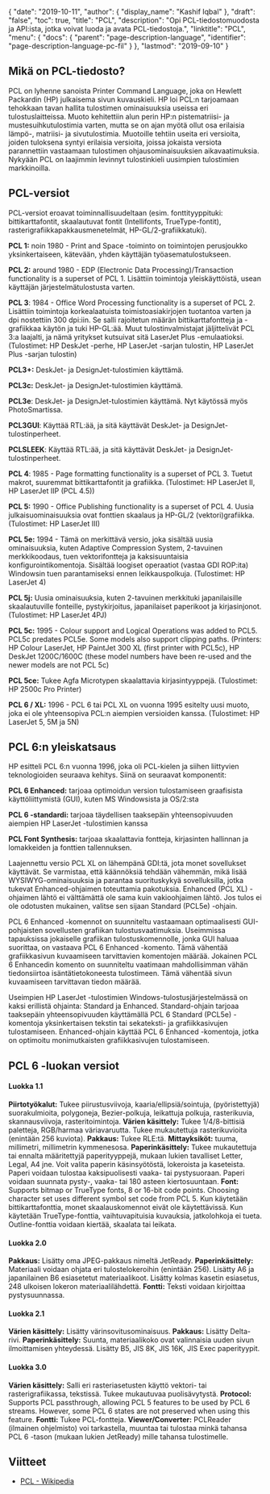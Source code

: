 {
  "date": "2019-10-11",
  "author": {
    "display_name": "Kashif Iqbal"
},
  "draft": "false",
  "toc": true,
  "title": "PCL",
  "description": "Opi PCL-tiedostomuodosta ja API:ista, jotka voivat luoda ja avata PCL-tiedostoja.",
  "linktitle": "PCL",
  "menu": {
    "docs": {
      "parent": "page-description-language",
      "identifier": "page-description-language-pc-fil"
}
},
  "lastmod": "2019-09-10"
}

## Mikä on PCL-tiedosto? ##

PCL on lyhenne sanoista Printer Command Language, joka on Hewlett Packardin (HP) julkaisema sivun kuvauskieli. HP loi PCL:n tarjoamaan tehokkaan tavan hallita tulostimen ominaisuuksia useissa eri tulostuslaitteissa. Muoto kehitettiin alun perin HP:n pistematriisi- ja mustesuihkutulostimia varten, mutta se on ajan myötä ollut osa erilaisia lämpö-, matriisi- ja sivutulostimia. Muotoille tehtiin useita eri versioita, joiden tuloksena syntyi erilaisia versioita, joissa jokaista versiota parannettiin vastaamaan tulostimen ohjausominaisuuksien aikavaatimuksia. Nykyään PCL on laajimmin levinnyt tulostinkieli uusimpien tulostimien markkinoilla.

## PCL-versiot ##

PCL-versiot eroavat toiminnallisuudeltaan (esim. fonttityyppituki: bittikarttafontit, skaalautuvat fontit (Intellifonts, TrueType-fontit), rasterigrafiikkapakkausmenetelmät, HP-GL/2-grafiikkatuki).

**PCL 1:** noin 1980 - Print and Space -toiminto on toimintojen perusjoukko yksinkertaiseen, kätevään, yhden käyttäjän työasematulostukseen.

**PCL 2:** around 1980 - EDP (Electronic Data Processing)/Transaction functionality is a superset of PCL 1. Lisättiin toimintoja yleiskäyttöistä, usean käyttäjän järjestelmätulostusta varten.

**PCL 3**: 1984 - Office Word Processing functionality is a superset of PCL 2. Lisättiin toimintoja korkealaatuista toimistoasiakirjojen tuotantoa varten ja dpi nostettiin 300 dpi:iin. Se salli rajoitetun määrän bittikarttafontteja ja -grafiikkaa käytön ja tuki HP-GL:ää. Muut tulostinvalmistajat jäljittelivät PCL 3:a laajalti, ja nämä yritykset kutsuivat sitä LaserJet Plus -emulaatioksi.
(Tulostimet: HP DeskJet -perhe, HP LaserJet -sarjan tulostin, HP LaserJet Plus -sarjan tulostin)

**PCL3+:** DeskJet- ja DesignJet-tulostimien käyttämä.

**PCL3c:** DeskJet- ja DesignJet-tulostimien käyttämä.

**PCL3e**: DeskJet- ja DesignJet-tulostimien käyttämä. Nyt käytössä myös PhotoSmartissa.

**PCL3GUI**: Käyttää RTL:ää, ja sitä käyttävät DeskJet- ja DesignJet-tulostinperheet.

**PCLSLEEK**: Käyttää RTL:ää, ja sitä käyttävät DeskJet- ja DesignJet-tulostinperheet.

**PCL 4**: 1985 - Page formatting functionality is a superset of PCL 3. Tuetut makrot, suuremmat bittikarttafontit ja grafiikka. (Tulostimet: HP LaserJet II, HP LaserJet IIP (PCL 4.5))

**PCL 5:** 1990 - Office Publishing functionality is a superset of PCL 4. Uusia julkaisuominaisuuksia ovat fonttien skaalaus ja HP-GL/2 (vektori)grafiikka. (Tulostimet: HP LaserJet III)

**PCL 5e:** 1994 - Tämä on merkittävä versio, joka sisältää uusia ominaisuuksia, kuten Adaptive Compression System, 2-tavuinen merkkikoodaus, tuen vektorifontteja ja kaksisuuntaisia konfigurointikomentoja. Sisältää loogiset operaatiot (vastaa GDI ROP:ita) Windowsin tuen parantamiseksi ennen leikkauspolkuja. (Tulostimet: HP LaserJet 4)

**PCL 5j:** Uusia ominaisuuksia, kuten 2-tavuinen merkkituki japanilaisille skaalautuville fonteille, pystykirjoitus, japanilaiset paperikoot ja kirjasinjonot. (Tulostimet: HP LaserJet 4PJ)

**PCL 5c:** 1995 - Colour support and Logical Operations was added to PCL5. PCL5c predates PCL5e. Some models also support clipping paths. (Printers: HP Colour LaserJet, HP PaintJet 300 XL (first printer with PCL5c), HP DeskJet 1200C/1600C (these model numbers have been re-used and the newer models are not PCL 5c)

**PCL 5ce:** Tukee Agfa Microtypen skaalattavia kirjasintyyppejä. (Tulostimet: HP 2500c Pro Printer)

**PCL 6 / XL:** 1996 - PCL 6 tai PCL XL on vuonna 1995 esitelty uusi muoto, joka ei ole yhteensopiva PCL:n aiempien versioiden kanssa. (Tulostimet: HP LaserJet 5, 5M ja 5N)

## PCL 6:n yleiskatsaus ##

HP esitteli PCL 6:n vuonna 1996, joka oli PCL-kielen ja siihen liittyvien teknologioiden seuraava kehitys. Siinä on seuraavat komponentit:

**PCL 6 Enhanced:** tarjoaa optimoidun version tulostamiseen graafisista käyttöliittymistä (GUI), kuten MS Windowsista ja OS/2:sta

**PCL 6 -standardi:** tarjoaa täydellisen taaksepäin yhteensopivuuden aiempien HP LaserJet -tulostimien kanssa

**PCL Font Synthesis:** tarjoaa skaalattavia fontteja, kirjasinten hallinnan ja lomakkeiden ja fonttien tallennuksen.

Laajennettu versio PCL XL on lähempänä GDI:tä, jota monet sovellukset käyttävät. Se varmistaa, että käännöksiä tehdään vähemmän, mikä lisää WYSIWYG-ominaisuuksia ja parantaa suorituskykyä sovelluksilla, jotka tukevat Enhanced-ohjaimen toteuttamia pakotuksia. Enhanced (PCL XL) -ohjaimen lähtö ei välttämättä ole sama kuin vakioohjaimen lähtö. Jos tulos ei ole odotusten mukainen, valitse sen sijaan Standard (PCL5e) -ohjain.

PCL 6 Enhanced -komennot on suunniteltu vastaamaan optimaalisesti GUI-pohjaisten sovellusten grafiikan tulostusvaatimuksia. Useimmissa tapauksissa jokaiselle grafiikan tulostuskomennolle, jonka GUI haluaa suorittaa, on vastaava PCL 6 Enhanced -komento. Tämä vähentää grafiikkasivun kuvaamiseen tarvittavien komentojen määrää. Jokainen PCL 6 Enhancedin komento on suunniteltu vaatimaan mahdollisimman vähän tiedonsiirtoa isäntätietokoneesta tulostimeen. Tämä vähentää sivun kuvaamiseen tarvittavan tiedon määrää.

Useimpien HP LaserJet -tulostimien Windows-tulostusjärjestelmässä on kaksi erillistä ohjainta: Standard ja Enhanced. Standard-ohjain tarjoaa taaksepäin yhteensopivuuden käyttämällä PCL 6 Standard (PCL5e) -komentoja yksinkertaisen tekstin tai sekateksti- ja grafiikkasivujen tulostamiseen. Enhanced-ohjain käyttää PCL 6 Enhanced -komentoja, jotka on optimoitu monimutkaisten grafiikkasivujen tulostamiseen.

## PCL 6 -luokan versiot ##

#### Luokka 1.1 ####

**Piirtotyökalut:** Tukee piirustusviivoja, kaaria/ellipsiä/sointuja, (pyöristettyjä) suorakulmioita, polygoneja, Bezier-polkuja, leikattuja polkuja, rasterikuvia, skannausviivoja, rasteritoimintoja.
**Värien käsittely:** Tukee 1/4/8-bittisiä paletteja, RGB/harmaa väriavaruutta. Tukee mukautettuja rasterikuvioita (enintään 256 kuviota).
**Pakkaus:** Tukee RLE:tä.
**Mittayksiköt:** tuuma, millimetri, millimetrin kymmenesosa.
**Paperinkäsittely:** Tukee mukautettuja tai ennalta määritettyjä paperityyppejä, mukaan lukien tavalliset Letter, Legal, A4 jne. Voit valita paperin käsinsyötöstä, lokeroista ja kaseteista. Paperi voidaan tulostaa kaksipuolisesti vaaka- tai pystysuoraan. Paperi voidaan suunnata pysty-, vaaka- tai 180 asteen kiertosuuntaan.
**Font:** Supports bitmap or TrueType fonts, 8 or 16-bit code points. Choosing character set uses different symbol set code from PCL 5. Kun käytetään bittikarttafonttia, monet skaalauskomennot eivät ole käytettävissä. Kun käytetään TrueType-fonttia, vaihtuvapituisia kuvauksia, jatkolohkoja ei tueta. Outline-fonttia voidaan kiertää, skaalata tai leikata.

#### Luokka 2.0 ####

**Pakkaus:** Lisätty oma JPEG-pakkaus nimeltä JetReady.
**Paperinkäsittely:** Materiaali voidaan ohjata eri tulostelokeroihin (enintään 256). Lisätty A6 ja japanilainen B6 esiasetetut materiaalikoot. Lisätty kolmas kasetin esiasetus, 248 ulkoisen lokeron materiaalilähdettä.
**Fontti:** Teksti voidaan kirjoittaa pystysuunnassa.

#### Luokka 2.1 ####

**Värien käsittely:** Lisätty värinsovitusominaisuus.
**Pakkaus:** Lisätty Delta-rivi.
**Paperinkäsittely:** Suunta, materiaalikoko ovat valinnaisia uuden sivun ilmoittamisen yhteydessä. Lisätty B5, JIS 8K, JIS 16K, JIS Exec paperityypit.

#### Luokka 3.0 ####

**Värien käsittely:** Salli eri rasteriasetusten käyttö vektori- tai rasterigrafiikassa, tekstissä. Tukee mukautuvaa puolisävytystä.
**Protocol:** Supports PCL passthrough, allowing PCL 5 features to be used by PCL 6 streams. However, some PCL 6 states are not preserved when using this feature.
**Fontti:** Tukee PCL-fontteja.
**Viewer/Converter:** PCLReader (ilmainen ohjelmisto) voi tarkastella, muuntaa tai tulostaa minkä tahansa PCL 6 -tason (mukaan lukien JetReady) mille tahansa tulostimelle.

## Viitteet ##

* [PCL - Wikipedia](https://en.wikipedia.org/wiki/Printer_Command_Language)


